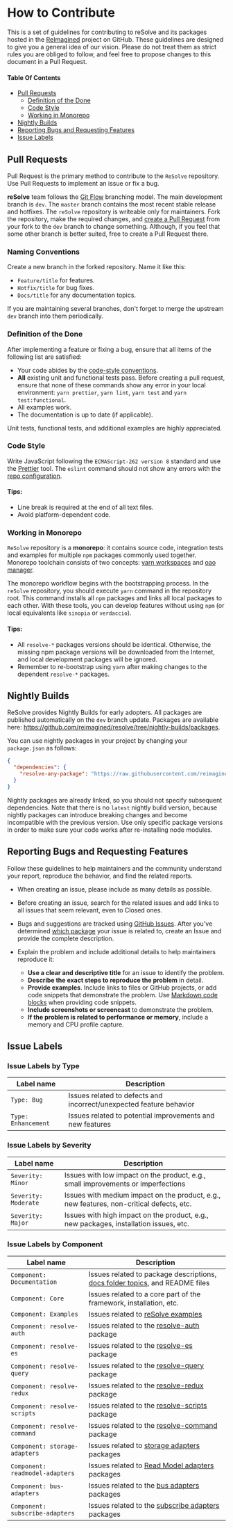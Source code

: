 # How to Contribute

This is a set of guidelines for contributing to reSolve and its packages hosted in the [ReImagined](https://github.com/reimagined) project on GitHub. These guidelines are designed to give you a general idea of our vision. Please do not treat them as strict rules you are obliged to follow, and feel free to propose changes to this document in a Pull Request.

#### Table Of Contents

* [Pull Requests](#pull-requests)
    * [Definition of the Done](#definition-of-the-done)
    * [Code Style](#code-style)
    * [Working in Monorepo](#working-in-monorepo)
* [Nightly Builds](#nightly-builds)
* [Reporting Bugs and Requesting Features](#reporting-bugs-and-requesting-features)
* [Issue Labels](#issue-labels)

## Pull Requests

Pull Request is the primary method to contribute to the `ReSolve` repository. Use Pull Requests to implement an issue or fix a bug.

**reSolve** team follows the [Git Flow](https://datasift.github.io/gitflow/IntroducingGitFlow.html) branching model. The main development branch is `dev`. The `master` branch contains the most recent stable release and hotfixes. The `reSolve` repository is writeable only for maintainers. Fork the repository, make the required changes, and [create a Pull Request](https://github.com/reimagined/resolve/compare) from your fork to the `dev` branch to change something. Although, if you feel that some other branch is better suited, free to create a Pull Request there.

### Naming Conventions

Create a new branch in the forked repository. Name it like this:

* `Feature/title` for features.
* `Hotfix/title` for bug fixes.
* `Docs/title` for any documentation topics. 

If you are maintaining several branches, don't forget to merge the upstream `dev` branch into them periodically.

### Definition of the Done

After implementing a feature or fixing a bug, ensure that all items of the following list are satisfied:

* Your code abides by the [code-style conventions](#code-style).
* **All** existing unit and functional tests pass. Before creating a pull request, ensure that none of these commands show any error in your local environment: `yarn prettier`, `yarn lint`, `yarn test` and `yarn test:functional`.
* All examples work.
* The documentation is up to date (if applicable).

Unit tests, functional tests, and additional examples are highly appreciated.

### Code Style

Write JavaScript following the `ECMAScript-262 version 8` standard and use the [Prettier](https://github.com/prettier/prettier-eslint) tool. The `eslint` command should not show any errors with the [repo configuration](https://github.com/reimagined/resolve/blob/master/.eslintrc.js).

#### Tips:
* Line break is required at the end of all text files.
* Avoid platform-dependent code.

### Working in Monorepo

`ReSolve` repository is a **monorepo**: it contains source code, integration tests and examples for multiple `npm` packages commonly used together. Monorepo toolchain consists of two concepts: [yarn workspaces](https://yarnpkg.com/lang/en/docs/workspaces/) and [oao manager](https://www.npmjs.com/package/oao).

The monorepo workflow begins with the bootstrapping process. In the `reSolve` repository, you should execute `yarn` command in the repository root. This command installs all `npm` packages and links all local packages to each other. With these tools, you can develop features without using `npm` (or local equivalents like `sinopia` or `verdaccio`).

#### Tips:

* All `resolve-*` packages versions should be identical. Otherwise, the missing npm package versions will be downloaded from the Internet, and local development packages will be ignored. 
* Remember to re-bootstrap using `yarn` after making changes to the dependent `resolve-*` packages.

## Nightly Builds

ReSolve provides Nightly Builds for early adopters. All packages are published automatically on the `dev` branch update. Packages are available here: https://github.com/reimagined/resolve/tree/nightly-builds/packages.

You can use nightly packages in your project by changing your `package.json` as follows:

```json
{
  "dependencies": {
    "resolve-any-package": "https://raw.githubusercontent.com/reimagined/resolve/nightly-builds/packages/resolve-any-package-0.13.0-2018-7-11-17-34-02.tgz",
  }
}
```

Nightly packages are already linked, so you should not specify subsequent dependencies. Note that there is no `latest` nightly build version, because nightly packages can introduce breaking changes and become incompatible with the previous version. Use only specific package versions in order to make sure your code works after re-installing node modules.

## Reporting Bugs and Requesting Features

Follow these guidelines to help maintainers and the community understand your report, reproduce the behavior, and find the related reports.

* When creating an issue, please include as many details as possible. 

* Before creating an issue, search for the related issues and add links to all issues that seem relevant, even to Closed ones.

* Bugs and suggestions are tracked using [GitHub Issues](https://guides.github.com/features/issues/). After you've determined [which package](../packages) your issue is related to, create an Issue and provide the complete description.

* Explain the problem and include additional details to help maintainers reproduce it:

    * **Use a clear and descriptive title** for an issue to identify the problem.
    * **Describe the exact steps to reproduce the problem** in detail. 
    * **Provide examples**. Include links to files or GitHub projects, or add code snippets that demonstrate the problem. Use [Markdown code blocks](https://help.github.com/articles/markdown-basics/#multiple-lines) when providing code snippets.
    * **Include screenshots or screencast** to demonstrate the problem. 
    * **If the problem is related to performance or memory**, include a memory and CPU profile capture.

## Issue Labels

### Issue Labels by Type

| Label name | Description |
| --- | --- |
| `Type: Bug` | Issues related to defects and incorrect/unexpected feature behavior |
| `Type: Enhancement` | Issues related to potential improvements and new features |

### Issue Labels by Severity

| Label name | Description |
| --- | --- |
| `Severity: Minor` | Issues with low impact on the product, e.g., small improvements or imperfections |
| `Severity: Moderate` | Issues with medium impact on the product, e.g., new features, non-critical defects, etc. |
| `Severity: Major` | Issues with high impact on the product, e.g., new packages, installation issues, etc. |

### Issue Labels by Component

| Label name | Description |
| --- | --- |
| `Component: Documentation` | Issues related to package descriptions, [docs folder topics](https://github.com/reimagined/resolve/tree/master/docs), and README files |
| `Component: Core` | Issues related to a core part of the framework, installation, etc. |
| `Component: Examples` | Issues related to [reSolve examples](https://github.com/reimagined/resolve/tree/master/examples) |
| `Component: resolve-auth` | Issues related to the [resolve-auth](https://github.com/reimagined/resolve/tree/master/packages/resolve-auth) package |
| `Component: resolve-es` | Issues related to the [resolve-es](https://github.com/reimagined/resolve/tree/master/packages/resolve-es) package |
| `Component: resolve-query` | Issues related to the [resolve-query](https://github.com/reimagined/resolve/tree/master/packages/resolve-query) package |
| `Component: resolve-redux` | Issues related to the [resolve-redux](https://github.com/reimagined/resolve/tree/master/packages/resolve-redux) package |
| `Component: resolve-scripts` | Issues related to the [resolve-scripts](https://github.com/reimagined/resolve/tree/master/packages/resolve-scripts) package |
| `Component: resolve-command` | Issues related to the [resolve-command](https://github.com/reimagined/resolve/tree/master/packages/resolve-command) package |
| `Component: storage-adapters` | Issues related to [storage adapters](https://github.com/reimagined/resolve/tree/master/packages/storage-adapters) packages |
| `Component: readmodel-adapters` | Issues related to [Read Model adapters](https://github.com/reimagined/resolve/tree/master/packages/readmodel-adapters) packages |
| `Component: bus-adapters` | Issues related to the [bus adapters](https://github.com/reimagined/resolve/tree/master/packages/bus-adapters) packages |
| `Component: subscribe-adapters` | Issues related to the [subscribe adapters](https://github.com/reimagined/resolve/tree/master/packages/subscribe-adapters) packages |

